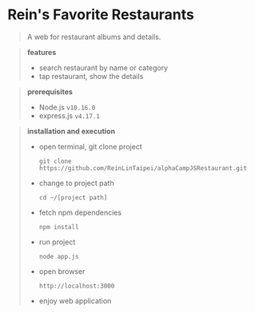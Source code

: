 # Rein's Favorite Restaurants

> A web for restaurant albums and details.

> **features**
>
> - search restaurant by name or category
> - tap restaurant, show the details

> **prerequisites**
>
> - Node.js `v10.16.0`
> - express.js `v4.17.1`

> **installation and execution**
>
> - open terminal, git clone project
>   ```
>   git clone https://github.com/ReinLinTaipei/alphaCampJSRestaurant.git
>   ```
> - change to project path
>   ```
>   cd ~/[project path]
>   ```
> - fetch npm dependencies
>   ```
>   npm install
>   ```
> - run project
>   ```
>   node app.js
>   ```
> - open browser
>   ```
>   http://localhost:3000
>   ```
> - enjoy web application
